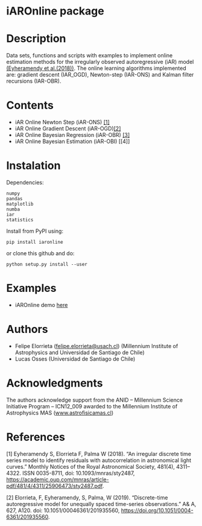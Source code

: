 iAROnline package
===========

Description
===========

Data sets, functions and scripts with examples to implement online estimation methods for the irregularly observed autoregressive (iAR) model [(Eyheramendy et al.(2018))](#1). The online learning algorithms implemented are: gradient descent (IAR_OGD), Newton-step (IAR-ONS) and Kalman filter recursions (IAR-OBR).

Contents
========

-  iAR Online Newton Step (iAR-ONS) [[1]](#2)
-  iAR Online Gradient Descent (iAR-OGD)[[2]](#2)
-  iAR Online Bayesian Regression (iAR-OBR) [[3]](#2)
-  iAR Online Bayesian Estimation (iAR-OBI) [[4]]

Instalation
=====================

Dependencies:

```
numpy
pandas
matplotlib
numba
iar
statistics
```

Install from PyPI using:

```
pip install iaronline
```

or clone this github and do:

```
python setup.py install --user
```

Examples
======================

-   iAROnline demo [here](https://github.com/felipeelorrieta/iAR/blob/master/examples/IAROnline_Demo.ipynb)

Authors
======================

-   Felipe Elorrieta (felipe.elorrieta@usach.cl) (Millennium Institute of Astrophysics and Universidad de Santiago de Chile)
-   Lucas Osses (Universidad de Santiago de Chile)


Acknowledgments
======================

The authors acknowledge support from the ANID – Millennium Science Initiative Program – ICN12_009 awarded to the Millennium Institute of Astrophysics MAS (www.astrofisicamas.cl) 

References
======================

<a id="1">[1]</a> Eyheramendy S, Elorrieta F, Palma W (2018). “An irregular discrete time series model to identify residuals with autocorrelation in astronomical light curves.” Monthly Notices of the Royal Astronomical Society, 481(4), 4311–4322. ISSN 0035-8711, doi: 10.1093/mnras/sty2487, https://academic.oup.com/mnras/article-pdf/481/4/4311/25906473/sty2487.pdf.

<a id="2">[2]</a> Elorrieta, F, Eyheramendy, S, Palma, W (2019). “Discrete-time autoregressive model for unequally spaced time-series observations.” A\& A, 627, A120. doi: 10.1051/00046361/201935560, https://doi.org/10.1051/0004-6361/201935560.

